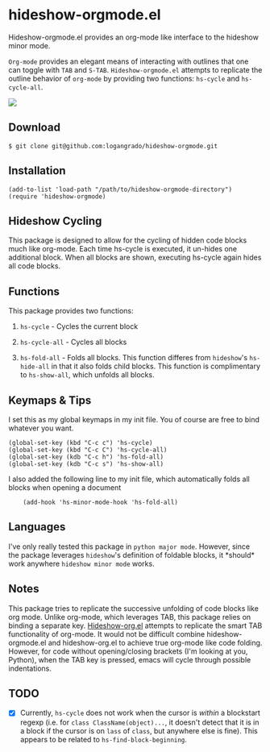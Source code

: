 hideshow-orgmode.el
===================

Hideshow-orgmode.el provides an org-mode like interface to the
hideshow minor mode.

`Org-mode` provides an elegant means of interacting with outlines that one can toggle with `TAB` and `S-TAB`. `Hideshow-orgmode.el` attempts to replicate the outline behavior of `org-mode` by providing two functions: `hs-cycle` and `hs-cycle-all`.

![](https://github.com/logangrado/hideshow-orgmode/blob/master/gif/hs-cycle-all.gif)

## Download

	$ git clone git@github.com:logangrado/hideshow-orgmode.git

## Installation

	(add-to-list 'load-path "/path/to/hideshow-orgmode-directory")
    (require 'hideshow-orgmode)

## Hideshow Cycling

This package is designed to allow for the cycling of hidden code blocks much like org-mode. Each time hs-cycle is executed, it un-hides one additional block. When all blocks are shown, executing hs-cycle again hides all code blocks.

## Functions

This package provides two functions:

1. `hs-cycle` - Cycles the current block
	
2. `hs-cycle-all` - Cycles all blocks

3. `hs-fold-all` - Folds all blocks. 
This function differes from `hideshow`'s `hs-hide-all` in that it also folds child blocks. This function is complimentary to `hs-show-all`, which unfolds all blocks.

## Keymaps & Tips

I set this as my global keymaps in my init file. You of course are free to bind whatever you want.

	(global-set-key (kbd "C-c c") 'hs-cycle)
	(global-set-key (kbd "C-c C") 'hs-cycle-all)
	(global-set-key (kdb "C-c h") 'hs-fold-all)
	(global-set-key (kdb "C-c s") 'hs-show-all)
	
I also added the following line to my init file, which automatically folds all blocks when opening a document

        (add-hook 'hs-minor-mode-hook 'hs-fold-all)
	
## Languages

I've only really tested this package in `python major mode`. However, since the package leverages `hideshow`'s definition of foldable blocks, it \*should\* work anywhere `hideshow minor mode` works.

## Notes

This package tries to replicate the successive unfolding of code blocks like org mode. Unlike org-mode, which leverages TAB, this package relies on binding a separate key. [Hideshow-org.el](https://github.com/shanecelis/hideshow-org) attempts to replicate the smart TAB functionality of org-mode. It would not be difficult combine hideshow-orgmode.el and hideshow-org.el to achieve true org-mode like code folding. However, for code without opening/closing brackets (I'm looking at you, Python), when the TAB key is pressed, emacs will cycle through possible indentations.

## TODO
- [x] Currently, `hs-cycle` does not work when the cursor is *within* a blockstart regexp (i.e. for `class ClassName(object)...`, it doesn't detect that it is in a block if the cursor is on `lass` of `class`, but anywhere else is fine). This appears to be related to `hs-find-block-beginning`.
